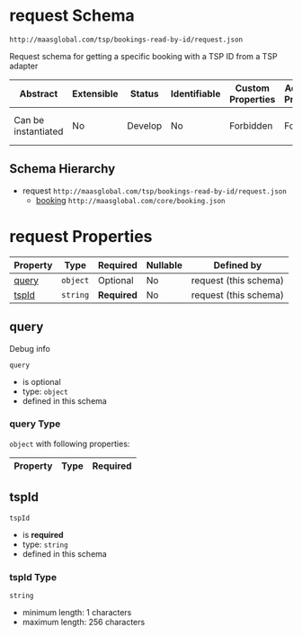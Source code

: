 # request Schema

```
http://maasglobal.com/tsp/bookings-read-by-id/request.json
```

Request schema for getting a specific booking with a TSP ID from a TSP adapter

| Abstract            | Extensible | Status  | Identifiable | Custom Properties | Additional Properties | Defined In                                          |
| ------------------- | ---------- | ------- | ------------ | ----------------- | --------------------- | --------------------------------------------------- |
| Can be instantiated | No         | Develop | No           | Forbidden         | Forbidden             | [tsp/booking-read-by-id/request.json](request.json) |

## Schema Hierarchy

- request `http://maasglobal.com/tsp/bookings-read-by-id/request.json`
  - [booking](../../core/booking.md) `http://maasglobal.com/core/booking.json`

# request Properties

| Property        | Type     | Required     | Nullable | Defined by            |
| --------------- | -------- | ------------ | -------- | --------------------- |
| [query](#query) | `object` | Optional     | No       | request (this schema) |
| [tspId](#tspid) | `string` | **Required** | No       | request (this schema) |

## query

Debug info

`query`

- is optional
- type: `object`
- defined in this schema

### query Type

`object` with following properties:

| Property | Type | Required |
| -------- | ---- | -------- |


## tspId

`tspId`

- is **required**
- type: `string`
- defined in this schema

### tspId Type

`string`

- minimum length: 1 characters
- maximum length: 256 characters
